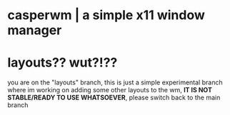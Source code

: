 # casperwm | a simple x11 window manager

#  layouts?? wut?!??
you are on the "layouts" branch, this is just a simple experimental
branch where im working on adding some other layouts to the wm,
**IT IS NOT STABLE/READY TO USE WHATSOEVER**, please switch back 
to the main branch
